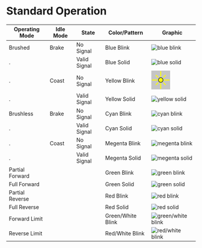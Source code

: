

# Standard Operation
Operating Mode | Idle Mode | State | Color/Pattern | Graphic
---|---|---|---|---
Brushed     | Brake  | No Signal | Blue Blink | ![blue blink](\spark-max\brushed-no-signal-brake.webp)
.           |        | Valid Signal | Blue Solid | ![blue solid](\spark-max\blue.webp)
.           | Coast  | No Signal | Yellow Blink | ![yellow blink](spark-max/brushed-no-signal-coast.webp)
.           |        | Valid Signal | Yellow Solid | ![yellow solid](\spark-max\yellow.webp)
Brushless   | Brake  | No Signal | Cyan Blink | ![cyan blink](\spark-max\brushless-no-signal-brake.webp)
.           |        | Valid Signal | Cyan Solid | ![cyan solid](\spark-max\cyan.webp)
.           | Coast  | No Signal | Megenta Blink | ![megenta blink](\spark-max\brushless-no-signal-coast.webp)
.           |        | Valid Signal | Megenta Solid | ![megenta solid](\spark-max\megenta.webp)
Partial Forward         |       |  | Green Blink | ![green blink](\spark-max\forward-proportional.webp)
Full Forward            |       |  | Green Solid | ![green solid](\spark-max\green.webp)
Partial Reverse         |       |  | Red Blink | ![red blink](\spark-max\reverse-proportional.webp)
Full Reverse            |       |  | Red Solid | ![red solid](\spark-max\red.webp)
Forward Limit     |       |  | Green/White Blink | ![green/white blink](\spark-max\forward-limit-triggered.webp)
Reverse Limit     |       |  | Red/White Blink | ![red/white blink](\spark-max\reverse-limit-triggered.webp)